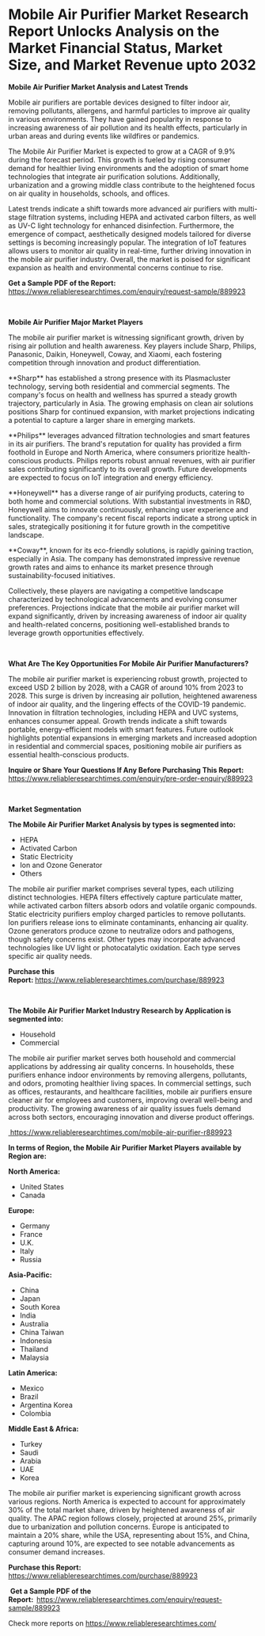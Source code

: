 <p><h1>Mobile Air Purifier Market Research Report Unlocks Analysis on the Market Financial Status, Market Size, and Market Revenue upto 2032</h1></p><p><strong>Mobile Air Purifier Market Analysis and Latest Trends</strong></p>
<p><p>Mobile air purifiers are portable devices designed to filter indoor air, removing pollutants, allergens, and harmful particles to improve air quality in various environments. They have gained popularity in response to increasing awareness of air pollution and its health effects, particularly in urban areas and during events like wildfires or pandemics. </p><p>The Mobile Air Purifier Market is expected to grow at a CAGR of 9.9% during the forecast period. This growth is fueled by rising consumer demand for healthier living environments and the adoption of smart home technologies that integrate air purification solutions. Additionally, urbanization and a growing middle class contribute to the heightened focus on air quality in households, schools, and offices. </p><p>Latest trends indicate a shift towards more advanced air purifiers with multi-stage filtration systems, including HEPA and activated carbon filters, as well as UV-C light technology for enhanced disinfection. Furthermore, the emergence of compact, aesthetically designed models tailored for diverse settings is becoming increasingly popular. The integration of IoT features allows users to monitor air quality in real-time, further driving innovation in the mobile air purifier industry. Overall, the market is poised for significant expansion as health and environmental concerns continue to rise.</p></p>
<p><strong>Get a Sample PDF of the Report:&nbsp;</strong> <a href="https://www.reliableresearchtimes.com/enquiry/request-sample/889923?utm_campaign=2133&utm_medium=2&utm_source=Github&utm_content=ia&utm_term=05022025&utm_id=mobile-air-purifier">https://www.reliableresearchtimes.com/enquiry/request-sample/889923</a></p>
<p>&nbsp;</p>
<p><strong>Mobile Air Purifier Major Market Players</strong></p>
<p><p>The mobile air purifier market is witnessing significant growth, driven by rising air pollution and health awareness. Key players include Sharp, Philips, Panasonic, Daikin, Honeywell, Coway, and Xiaomi, each fostering competition through innovation and product differentiation.</p><p>**Sharp** has established a strong presence with its Plasmacluster technology, serving both residential and commercial segments. The company's focus on health and wellness has spurred a steady growth trajectory, particularly in Asia. The growing emphasis on clean air solutions positions Sharp for continued expansion, with market projections indicating a potential to capture a larger share in emerging markets.</p><p>**Philips** leverages advanced filtration technologies and smart features in its air purifiers. The brand's reputation for quality has provided a firm foothold in Europe and North America, where consumers prioritize health-conscious products. Philips reports robust annual revenues, with air purifier sales contributing significantly to its overall growth. Future developments are expected to focus on IoT integration and energy efficiency.</p><p>**Honeywell** has a diverse range of air purifying products, catering to both home and commercial solutions. With substantial investments in R&D, Honeywell aims to innovate continuously, enhancing user experience and functionality. The company's recent fiscal reports indicate a strong uptick in sales, strategically positioning it for future growth in the competitive landscape.</p><p>**Coway**, known for its eco-friendly solutions, is rapidly gaining traction, especially in Asia. The company has demonstrated impressive revenue growth rates and aims to enhance its market presence through sustainability-focused initiatives.</p><p>Collectively, these players are navigating a competitive landscape characterized by technological advancements and evolving consumer preferences. Projections indicate that the mobile air purifier market will expand significantly, driven by increasing awareness of indoor air quality and health-related concerns, positioning well-established brands to leverage growth opportunities effectively.</p></p>
<p>&nbsp;</p>
<p><strong>What Are The Key Opportunities For Mobile Air Purifier Manufacturers?</strong></p>
<p><p>The mobile air purifier market is experiencing robust growth, projected to exceed USD 2 billion by 2028, with a CAGR of around 10% from 2023 to 2028. This surge is driven by increasing air pollution, heightened awareness of indoor air quality, and the lingering effects of the COVID-19 pandemic. Innovation in filtration technologies, including HEPA and UVC systems, enhances consumer appeal. Growth trends indicate a shift towards portable, energy-efficient models with smart features. Future outlook highlights potential expansions in emerging markets and increased adoption in residential and commercial spaces, positioning mobile air purifiers as essential health-conscious products.</p></p>
<p><strong>Inquire or Share Your Questions If Any Before Purchasing This Report:</strong> <a href="https://www.reliableresearchtimes.com/enquiry/pre-order-enquiry/889923?utm_campaign=2133&utm_medium=2&utm_source=Github&utm_content=ia&utm_term=05022025&utm_id=mobile-air-purifier">https://www.reliableresearchtimes.com/enquiry/pre-order-enquiry/889923</a></p>
<p>&nbsp;</p>
<p><strong>Market Segmentation</strong></p>
<p><strong>The Mobile Air Purifier Market Analysis by types is segmented into:</strong></p>
<p><ul><li>HEPA</li><li>Activated Carbon</li><li>Static Electricity</li><li>Ion and Ozone Generator</li><li>Others</li></ul></p>
<p><p>The mobile air purifier market comprises several types, each utilizing distinct technologies. HEPA filters effectively capture particulate matter, while activated carbon filters absorb odors and volatile organic compounds. Static electricity purifiers employ charged particles to remove pollutants. Ion purifiers release ions to eliminate contaminants, enhancing air quality. Ozone generators produce ozone to neutralize odors and pathogens, though safety concerns exist. Other types may incorporate advanced technologies like UV light or photocatalytic oxidation. Each type serves specific air quality needs.</p></p>
<p><strong>Purchase this Report:&nbsp;</strong><a href="https://www.reliableresearchtimes.com/purchase/889923?utm_campaign=2133&utm_medium=2&utm_source=Github&utm_content=ia&utm_term=05022025&utm_id=mobile-air-purifier">https://www.reliableresearchtimes.com/purchase/889923</a></p>
<p>&nbsp;</p>
<p><strong>The Mobile Air Purifier Market Industry Research by Application is segmented into:</strong></p>
<p><ul><li>Household</li><li>Commercial</li></ul></p>
<p><p>The mobile air purifier market serves both household and commercial applications by addressing air quality concerns. In households, these purifiers enhance indoor environments by removing allergens, pollutants, and odors, promoting healthier living spaces. In commercial settings, such as offices, restaurants, and healthcare facilities, mobile air purifiers ensure cleaner air for employees and customers, improving overall well-being and productivity. The growing awareness of air quality issues fuels demand across both sectors, encouraging innovation and diverse product offerings.</p></p>
<p><a href="https://www.reliableresearchtimes.com/mobile-air-purifier-r889923?utm_campaign=2133&utm_medium=2&utm_source=Github&utm_content=ia&utm_term=05022025&utm_id=mobile-air-purifier">&nbsp;https://www.reliableresearchtimes.com/mobile-air-purifier-r889923</a></p>
<p><strong>In terms of Region, the Mobile Air Purifier Market Players available by Region are:</strong></p>
<p>
    <p> <strong> North America: </strong>
        <ul>
            <li>United States</li>
            <li>Canada</li>
        </ul>
        </p> 
    <p> <strong> Europe: </strong>
        <ul>
            <li>Germany</li>
            <li>France</li>
            <li>U.K.</li>
            <li>Italy</li>
            <li>Russia</li>
        </ul>
        </p> 
    <p> <strong> Asia-Pacific: </strong>
        <ul>
            <li>China</li>
            <li>Japan</li>
            <li>South Korea</li>
            <li>India</li>
            <li>Australia</li>
            <li>China Taiwan</li>
            <li>Indonesia</li>
            <li>Thailand</li>
            <li>Malaysia</li>
        </ul>
        </p> 
    <p> <strong> Latin America: </strong>
        <ul>
            <li>Mexico</li>
            <li>Brazil</li>
            <li>Argentina Korea</li>
            <li>Colombia</li>
        </ul>
        </p> 
    <p> <strong> Middle East & Africa: </strong>
        <ul>
            <li>Turkey</li>
            <li>Saudi</li>
            <li>Arabia</li>
            <li>UAE</li>
            <li>Korea</li>
        </ul>
    </p>
    </p>
<p><p>The mobile air purifier market is experiencing significant growth across various regions. North America is expected to account for approximately 30% of the total market share, driven by heightened awareness of air quality. The APAC region follows closely, projected at around 25%, primarily due to urbanization and pollution concerns. Europe is anticipated to maintain a 20% share, while the USA, representing about 15%, and China, capturing around 10%, are expected to see notable advancements as consumer demand increases.</p></p>
<p><strong>Purchase this Report: </strong><a href="https://www.reliableresearchtimes.com/purchase/889923?utm_campaign=2133&utm_medium=2&utm_source=Github&utm_content=ia&utm_term=05022025&utm_id=mobile-air-purifier">https://www.reliableresearchtimes.com/purchase/889923</a></p>
<p>&nbsp;<strong>Get a Sample PDF of the Report:&nbsp;&nbsp;</strong><a href="https://www.reliableresearchtimes.com/enquiry/request-sample/889923?utm_campaign=2133&utm_medium=2&utm_source=Github&utm_content=ia&utm_term=05022025&utm_id=mobile-air-purifier">https://www.reliableresearchtimes.com/enquiry/request-sample/889923</a></p>
<p><strong></strong></p>
<p>Check more reports on <a href="https://www.reliableresearchtimes.com/?utm_campaign=2133&utm_medium=2&utm_source=Github&utm_content=ia&utm_term=05022025&utm_id=mobile-air-purifier">https://www.reliableresearchtimes.com/</a></p>